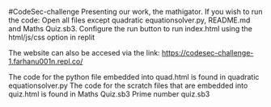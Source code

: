#CodeSec-challenge
Presenting our work, the mathigator. If you wish to run the code:
Open all files except quadratic equationsolver.py, README.md and Maths Quiz.sb3.
Configure the run button to run index.html using the html/js/css option in replit

The website can also be accesed via the link: https://codesec-challenge-1.farhanu001n.repl.co/

The code for the python file embedded into quad.html is found in quadratic equationsolver.py 
The code for the scratch files that are embedded into quiz.html is found in Maths Quiz.sb3 Prime number quiz.sb3
